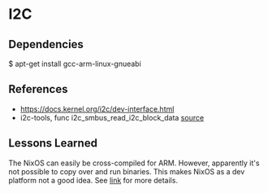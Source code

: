 # I2C

## Dependencies

$ apt-get install gcc-arm-linux-gnueabi

## References
 
 * https://docs.kernel.org/i2c/dev-interface.html
 * i2c-tools, func i2c_smbus_read_i2c_block_data [source](https://github.com/mozilla-b2g/i2c-tools/blob/master/lib/smbus.c)

## Lessons Learned

The NixOS can easily be cross-compiled for ARM. However, apparently it's not possible to copy over and run binaries. This makes NixOS as a dev platform not a good idea. See [link](https://nixos.wiki/wiki/Packaging/Binaries) for more details.